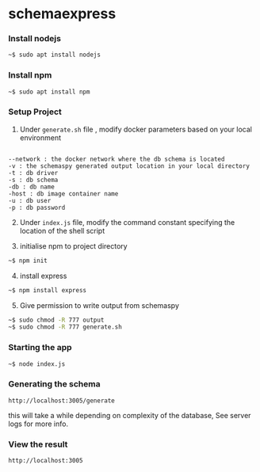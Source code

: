 # schemaexpress

### Install nodejs

```bash
~$ sudo apt install nodejs
```

### Install npm

```bash
~$ sudo apt install npm
```

### Setup Project

1. Under `generate.sh` file , modify docker parameters based on your local environment

```

--network : the docker network where the db schema is located
-v : the schemaspy generated output location in your local directory
-t : db driver
-s : db schema
-db : db name
-host : db image container name
-u : db user
-p : db password

```

2. Under `index.js` file, modify the command constant specifying the location of the shell script


3. initialise npm to project directory
```bash
~$ npm init
```

4. install express
```bash
~$ npm install express
```


5. Give permission to write output from schemaspy
```bash
~$ sudo chmod -R 777 output
~$ sudo chmod -R 777 generate.sh
```

### Starting the app
```bash
~$ node index.js
```

### Generating the schema
```
http://localhost:3005/generate

```

this will take a while depending on complexity of the database, See server logs for more info.


### View the result

```
http://localhost:3005
```


